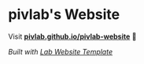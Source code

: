 
# pivlab's Website

Visit **[pivlab.github.io/pivlab-website](https://pivlab.github.io/pivlab-website)** 🚀

_Built with [Lab Website Template](https://greene-lab.gitbook.io/lab-website-template-docs)_

